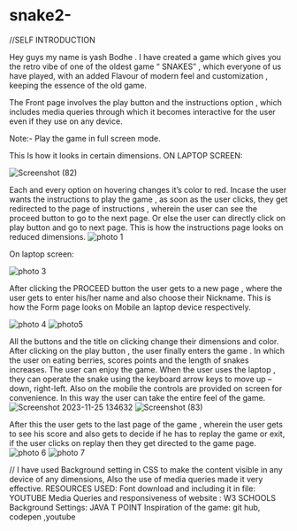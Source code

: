 # snake2-


//SELF INTRODUCTION

Hey guys my name is yash Bodhe .
I have created a game which gives you the retro vibe of one of the oldest game “ SNAKES”  , which everyone of us have played, with an added Flavour of modern feel and customization , keeping the essence of the old game.
 
The Front page involves the play button and the instructions option , which includes media queries through which it becomes interactive for the user even if they use on any device.

Note:- Play the game in full screen mode.


This Is  how it looks in certain dimensions. ON LAPTOP SCREEN:



![Screenshot (82)](https://github.com/YashBodhe2004/snake2-/assets/144336541/f4fa854b-6326-471c-bcb9-92d5947d989d)




Each and every option on hovering changes it’s color to red.
Incase the user wants the instructions to play the game , as soon as the user clicks, they get redirected to the page of instructions  , wherein the user can see the proceed button to go to the next page.
Or else the user can directly click on play button and go to next page.
This is how the instructions page looks on reduced dimensions.
![photo 1](https://github.com/YashBodhe2004/snake2-/assets/144336541/ae68b1eb-d333-4f9f-86cd-d496afc093a8)

On laptop screen:

![photo 3](https://github.com/YashBodhe2004/snake2-/assets/144336541/aea5c728-b5b3-4cc9-96e0-604e4cc3389e)

After clicking the PROCEED button the user gets to a new page , where the user gets to enter his/her name and also choose their Nickname.
This is how the Form page looks on Mobile an laptop device respectively.

![photo 4](https://github.com/YashBodhe2004/snake2-/assets/144336541/7a4b71c2-ec15-4cfd-8a93-04c31d8fd1b5)
![photo5](https://github.com/YashBodhe2004/snake2-/assets/144336541/196d86e4-8c41-448c-af39-fab2f3a34a75)

 
All the buttons and the title on clicking change their dimensions and color. After clicking on the play button , the user finally enters the game .
In which the user on eating berries, scores points and the length of snakes increases. The user can enjoy the game.
When the user uses the laptop , they can operate the snake using the keyboard  arrow keys to move up – down, right-left. Also on the mobile  the controls are provided on screen for convenience. In this way the user can take the entire feel of the game.![Screenshot 2023-11-25 134632](https://github.com/YashBodhe2004/snake2-/assets/144336541/cf5c2dcd-d4f3-452a-904a-24ca019f4709)
![Screenshot (83)](https://github.com/YashBodhe2004/snake2-/assets/144336541/c0b73f3f-e59c-43b5-83bb-e6e3fd99509a)


After this the user gets to the last page of the game , wherein the user gets to see his score and also gets to decide if he has to replay the game or exit, if the user clicks on replay then they get directed to the game page.
 ![photo 6](https://github.com/YashBodhe2004/snake2-/assets/144336541/5d648139-e102-4ae6-8722-afa844bc57ea)
![photo 7](https://github.com/YashBodhe2004/snake2-/assets/144336541/3706b757-f21a-469a-a7be-62a6f966ed75)

//
I have used Background setting in CSS to make the content visible in any device of any dimensions, Also the use of media queries made it very effective.
RESOURCES USED:
Font download and including it in file: YOUTUBE
Media Queries and responsiveness of website : W3 SCHOOLS
Background Settings: JAVA T POINT
Inspiration of the game: git hub, codepen ,youtube


